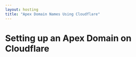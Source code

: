 ```yaml
---
layout: hosting
title: "Apex Domain Names Using Cloudflare"
---
```


# Setting up an Apex Domain on Cloudflare
